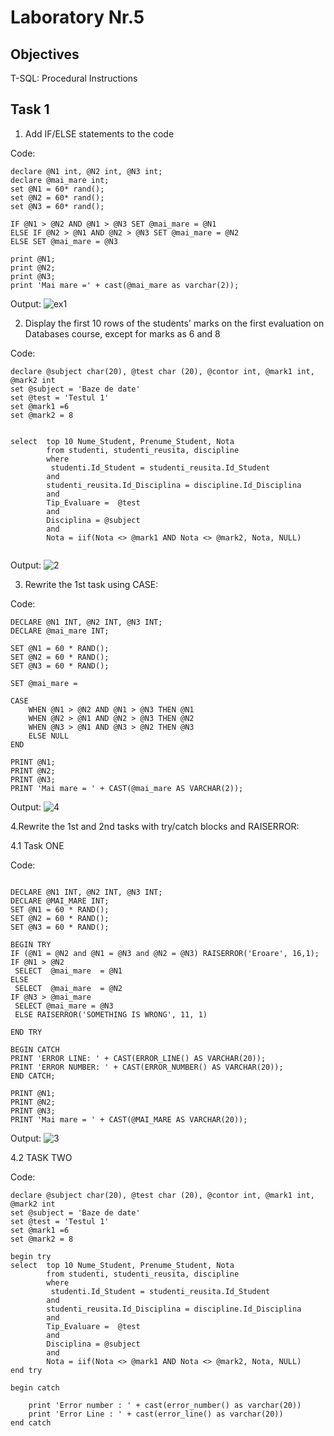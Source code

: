 

# Laboratory Nr.5

## Objectives
T-SQL: Procedural Instructions

## Task 1
1. Add IF/ELSE statements to the code

Code:

```
declare @N1 int, @N2 int, @N3 int;
declare @mai_mare int;
set @N1 = 60* rand();
set @N2 = 60* rand();
set @N3 = 60* rand();

IF @N1 > @N2 AND @N1 > @N3 SET @mai_mare = @N1
ELSE IF @N2 > @N1 AND @N2 > @N3 SET @mai_mare = @N2
ELSE SET @mai_mare = @N3

print @N1;
print @N2;
print @N3;
print 'Mai mare =' + cast(@mai_mare as varchar(2));
```
Output:
![ex1](https://user-images.githubusercontent.com/24621285/48149419-adac0780-e2c4-11e8-8220-e07e91a420e5.PNG)

2. Display the first 10 rows of the students' marks on the first evaluation on Databases course, except for marks as 6 and 8

Code:
```
declare @subject char(20), @test char (20), @contor int, @mark1 int, @mark2 int
set @subject = 'Baze de date'
set @test = 'Testul 1'
set @mark1 =6
set @mark2 = 8


select  top 10 Nume_Student, Prenume_Student, Nota
		from studenti, studenti_reusita, discipline
		where 
		 studenti.Id_Student = studenti_reusita.Id_Student
		and
		studenti_reusita.Id_Disciplina = discipline.Id_Disciplina
		and
		Tip_Evaluare =  @test
		and
		Disciplina = @subject
		and
		Nota = iif(Nota <> @mark1 AND Nota <> @mark2, Nota, NULL)
	
```

Output:
![2](https://user-images.githubusercontent.com/24621285/48149420-ae449e00-e2c4-11e8-8ceb-8d8048faed86.PNG)

3. Rewrite the 1st task using CASE:

Code:
```
DECLARE @N1 INT, @N2 INT, @N3 INT;
DECLARE @mai_mare INT;

SET @N1 = 60 * RAND();
SET @N2 = 60 * RAND();
SET @N3 = 60 * RAND();

SET @mai_mare = 

CASE
	WHEN @N1 > @N2 AND @N1 > @N3 THEN @N1
	WHEN @N2 > @N1 AND @N2 > @N3 THEN @N2
	WHEN @N3 > @N1 AND @N3 > @N2 THEN @N3
	ELSE NULL
END

PRINT @N1;
PRINT @N2;
PRINT @N3;
PRINT 'Mai mare = ' + CAST(@mai_mare AS VARCHAR(2)); 
```
Output:
![4](https://user-images.githubusercontent.com/24621285/48149423-ae449e00-e2c4-11e8-9215-374cd278e125.PNG)

4.Rewrite the 1st and 2nd tasks with try/catch blocks and RAISERROR:

4.1 Task ONE



Code:
```

DECLARE @N1 INT, @N2 INT, @N3 INT;
DECLARE @MAI_MARE INT;
SET @N1 = 60 * RAND();
SET @N2 = 60 * RAND();
SET @N3 = 60 * RAND();

BEGIN TRY
IF (@N1 = @N2 and @N1 = @N3 and @N2 = @N3) RAISERROR('Eroare', 16,1);
IF @N1 > @N2
 SELECT  @mai_mare  = @N1
ELSE
 SELECT  @mai_mare  = @N2
IF @N3 > @mai_mare
 SELECT @mai_mare = @N3
 ELSE RAISERROR('SOMETHING IS WRONG', 11, 1)

END TRY

BEGIN CATCH
PRINT 'ERROR LINE: ' + CAST(ERROR_LINE() AS VARCHAR(20));
PRINT 'ERROR NUMBER: ' + CAST(ERROR_NUMBER() AS VARCHAR(20));
END CATCH;

PRINT @N1;
PRINT @N2;
PRINT @N3;
PRINT 'Mai mare = ' + CAST(@MAI_MARE AS VARCHAR(20));
```

Output:
![3](https://user-images.githubusercontent.com/24621285/48149422-ae449e00-e2c4-11e8-8210-236ddb993736.PNG)

4.2 TASK TWO 



Code:
```
declare @subject char(20), @test char (20), @contor int, @mark1 int, @mark2 int
set @subject = 'Baze de date'
set @test = 'Testul 1'
set @mark1 =6
set @mark2 = 8

begin try
select  top 10 Nume_Student, Prenume_Student, Nota
		from studenti, studenti_reusita, discipline
		where 
		 studenti.Id_Student = studenti_reusita.Id_Student
		and
		studenti_reusita.Id_Disciplina = discipline.Id_Disciplina
		and
		Tip_Evaluare =  @test
		and
		Disciplina = @subject
		and
		Nota = iif(Nota <> @mark1 AND Nota <> @mark2, Nota, NULL)
end try	

begin catch
	
	print 'Error number : ' + cast(error_number() as varchar(20))
	print 'Error Line : ' + cast(error_line() as varchar(20))
end catch
```
